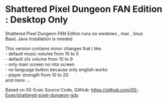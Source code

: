 # Shattered Pixel Dungeon FAN Edition  : Desktop Only

Shattered Pixel Dungeon FAN Editon runs on windows , mac , linux  
    Basic Java installation is needed


This version contains minor changes that i like.  
       - default music volume from 10 to 5  
       - default sfx   volume from 10 to 9  
       - only main screen no into screen  
       - no language button because only english works  
       - player strength from 10 to 20  
       and more ...  

Based on 00-Evan Source Code, GitHub: https://github.com/00-Evan/shattered-pixel-dungeon-gdx
